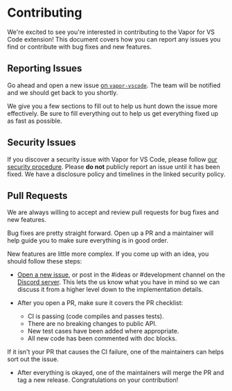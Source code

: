 # Contributing

We're excited to see you're interested in contributing to the Vapor for VS Code extension! This document covers how you can report any issues you find or contribute with bug fixes and new features.

## Reporting Issues

Go ahead and open a new issue [on `vapor-vscode`](https://github.com/vapor-community/vapor-vscode/issues/new). The team will be notified and we should get back to you shortly.

We give you a few sections to fill out to help us hunt down the issue more effectively. Be sure to fill everything out to help us get everything fixed up as fast as possible.

## Security Issues

If you discover a security issue with Vapor for VS Code, please follow [our security procedure](https://github.com/vapor-community/vapor-vscode/security/policy). Please **do not** publicly report an issue until it has been fixed. We have a disclosure policy and timelines in the linked security policy.

## Pull Requests

We are always willing to accept and review pull requests for bug fixes and new features.

Bug fixes are pretty straight forward. Open up a PR and a maintainer will help guide you to make sure everything is in good order.

New features are little more complex. If you come up with an idea, you should follow these steps:

- [Open a new issue](https://github.com/vapor-community/vapor-vscode/issues/new), or post in the #ideas or #development channel on the [Discord server](http://vapor.team/). This lets the us know what you have in mind so we can discuss it from a higher level down to the implementation details.

- After you open a PR, make sure it covers the PR checklist:
  - CI is passing (code compiles and passes tests).
  - There are no breaking changes to public API.
  - New test cases have been added where appropriate.
  - All new code has been commented with doc blocks.

If it isn't your PR that causes the CI failure, one of the maintainers can helps sort out the issue.
    
- After everything is okayed, one of the maintainers will merge the PR and tag a new release. Congratulations on your contribution!